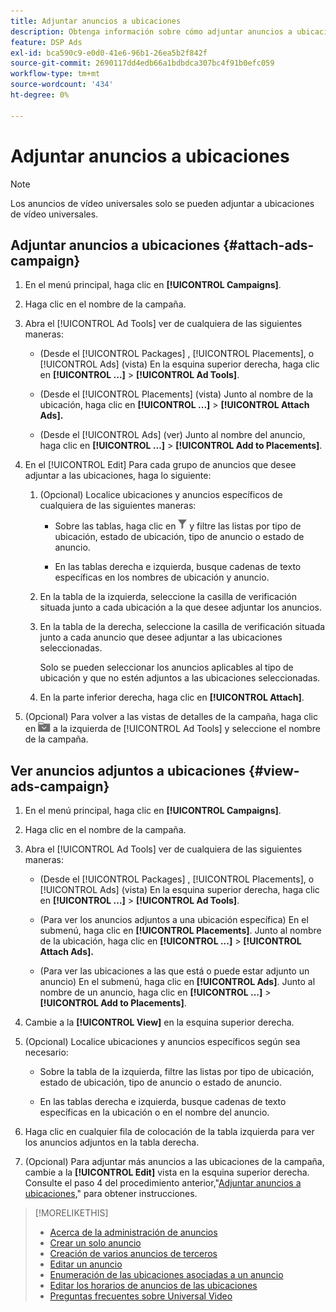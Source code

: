 ```yaml
---
title: Adjuntar anuncios a ubicaciones
description: Obtenga información sobre cómo adjuntar anuncios a ubicaciones.
feature: DSP Ads
exl-id: bca590c9-e0d0-41e6-96b1-26ea5b2f842f
source-git-commit: 2690117dd4edb66a1bdbdca307bc4f91b0efc059
workflow-type: tm+mt
source-wordcount: '434'
ht-degree: 0%

---
```


# Adjuntar anuncios a ubicaciones

>[!NOTE]
>
>Los anuncios de vídeo universales solo se pueden adjuntar a ubicaciones de vídeo universales.

## Adjuntar anuncios a ubicaciones {#attach-ads-campaign}

1. En el menú principal, haga clic en **[!UICONTROL Campaigns]**.

1. Haga clic en el nombre de la campaña.

1. Abra el [!UICONTROL Ad Tools] ver de cualquiera de las siguientes maneras:

   * (Desde el [!UICONTROL Packages] , [!UICONTROL Placements], o [!UICONTROL Ads] (vista) En la esquina superior derecha, haga clic en **[!UICONTROL ...]** > **[!UICONTROL Ad Tools]**.

   * (Desde el [!UICONTROL Placements] (vista) Junto al nombre de la ubicación, haga clic en  **[!UICONTROL ...]** > **[!UICONTROL Attach Ads].**

   * (Desde el [!UICONTROL Ads] (ver) Junto al nombre del anuncio, haga clic en  **[!UICONTROL ...]** > **[!UICONTROL Add to Placements]**.

1. En el [!UICONTROL Edit] Para cada grupo de anuncios que desee adjuntar a las ubicaciones, haga lo siguiente:

   1. (Opcional) Localice ubicaciones y anuncios específicos de cualquiera de las siguientes maneras:

      * Sobre las tablas, haga clic en ![Filtrar](/help/dsp/assets/filter.png) y filtre las listas por tipo de ubicación, estado de ubicación, tipo de anuncio o estado de anuncio.

      * En las tablas derecha e izquierda, busque cadenas de texto específicas en los nombres de ubicación y anuncio.

   1. En la tabla de la izquierda, seleccione la casilla de verificación situada junto a cada ubicación a la que desee adjuntar los anuncios.

   1. En la tabla de la derecha, seleccione la casilla de verificación situada junto a cada anuncio que desee adjuntar a las ubicaciones seleccionadas.

      Solo se pueden seleccionar los anuncios aplicables al tipo de ubicación y que no estén adjuntos a las ubicaciones seleccionadas.

   1. En la parte inferior derecha, haga clic en  **[!UICONTROL Attach]**.

1. (Opcional) Para volver a las vistas de detalles de la campaña, haga clic en ![Volver a la carpeta](/help/dsp/assets/breadcrumb-return.png "Volver a la carpeta") a la izquierda de [!UICONTROL Ad Tools] y seleccione el nombre de la campaña.

## Ver anuncios adjuntos a ubicaciones {#view-ads-campaign}

<!-- should be a separate page, combined with "List the Placements Associated with an Ad" (although that pertains to a single ad only), or maybe just rename this topic -->

1. En el menú principal, haga clic en **[!UICONTROL Campaigns]**.

1. Haga clic en el nombre de la campaña.

1. Abra el [!UICONTROL Ad Tools] ver de cualquiera de las siguientes maneras:

   * (Desde el [!UICONTROL Packages] , [!UICONTROL Placements], o [!UICONTROL Ads] (vista) En la esquina superior derecha, haga clic en **[!UICONTROL ...]** > **[!UICONTROL Ad Tools]**.

   * (Para ver los anuncios adjuntos a una ubicación específica) En el submenú, haga clic en **[!UICONTROL Placements]**. Junto al nombre de la ubicación, haga clic en  **[!UICONTROL ...]** > **[!UICONTROL Attach Ads].**

   * (Para ver las ubicaciones a las que está o puede estar adjunto un anuncio) En el submenú, haga clic en **[!UICONTROL Ads]**. Junto al nombre de un anuncio, haga clic en  **[!UICONTROL ...]** > **[!UICONTROL Add to Placements]**.

1. Cambie a la **[!UICONTROL View]** en la esquina superior derecha.

1. (Opcional) Localice ubicaciones y anuncios específicos según sea necesario:

   * Sobre la tabla de la izquierda, filtre las listas por tipo de ubicación, estado de ubicación, tipo de anuncio o estado de anuncio.

   * En las tablas derecha e izquierda, busque cadenas de texto específicas en la ubicación o en el nombre del anuncio.

1. Haga clic en cualquier fila de colocación de la tabla izquierda para ver los anuncios adjuntos en la tabla derecha.

1. (Opcional) Para adjuntar más anuncios a las ubicaciones de la campaña, cambie a la **[!UICONTROL Edit]** vista en la esquina superior derecha. Consulte el paso 4 del procedimiento anterior,&quot;[Adjuntar anuncios a ubicaciones](#attach-ads-campaign),&quot; para obtener instrucciones.

>[!MORELIKETHIS]
>
>* [Acerca de la administración de anuncios](ad-about.md)
>* [Crear un solo anuncio](ad-create.md)
>* [Creación de varios anuncios de terceros](ad-create-multiple.md)
>* [Editar un anuncio](ad-edit.md)
>* [Enumeración de las ubicaciones asociadas a un anuncio](ad-list-placements.md)
>* [Editar los horarios de anuncios de las ubicaciones](/help/dsp/campaign-management/placements/placement-edit-ad-schedule.md)
>* [Preguntas frecuentes sobre Universal Video](/help/dsp/campaign-management/faq-universal-video.md)

